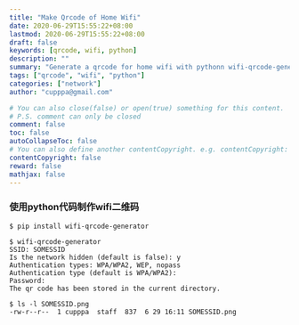 ```yaml
---
title: "Make Qrcode of Home Wifi"
date: 2020-06-29T15:55:22+08:00
lastmod: 2020-06-29T15:55:22+08:00
draft: false
keywords: [qrcode, wifi, python]
description: ""
summary: "Generate a qrcode for home wifi with pythonn wifi-qrcode-generator."
tags: ["qrcode", "wifi", "python"]
categories: ["network"]
author: "cupppa@gmail.com"

# You can also close(false) or open(true) something for this content.
# P.S. comment can only be closed
comment: false
toc: false
autoCollapseToc: false
# You can also define another contentCopyright. e.g. contentCopyright: "This is another copyright."
contentCopyright: false
reward: false
mathjax: false
---
```


### 使用python代码制作wifi二维码

<!--more-->

```
$ pip install wifi-qrcode-generator
```

```
$ wifi-qrcode-generator
SSID: SOMESSID
Is the network hidden (default is false): y
Authentication types: WPA/WPA2, WEP, nopass
Authentication type (default is WPA/WPA2):
Password: 
The qr code has been stored in the current directory.
```

```
$ ls -l SOMESSID.png
-rw-r--r--  1 cupppa  staff  837  6 29 16:11 SOMESSID.png
```
